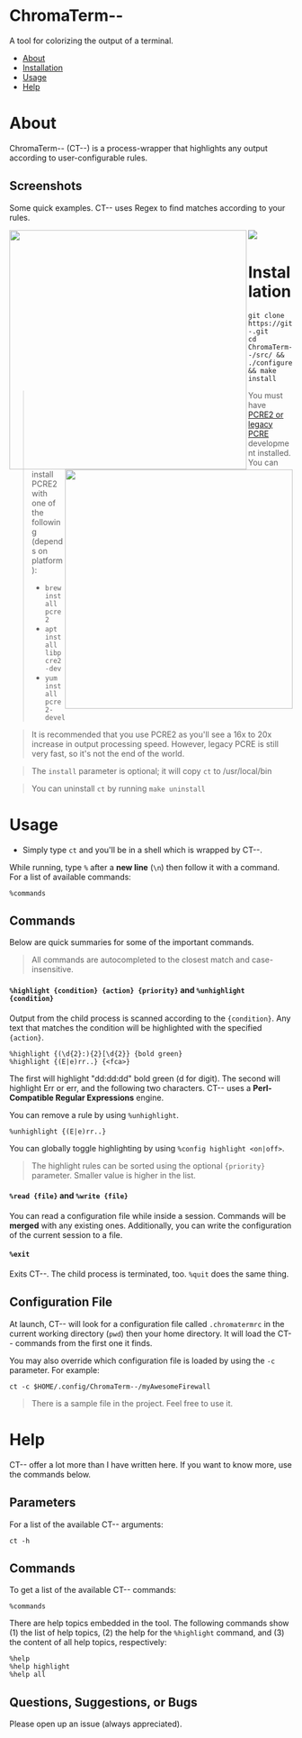 # ChromaTerm--
A tool for colorizing the output of a terminal.

- [About](#about)
- [Installation](#installation)
- [Usage](#usage)
- [Help](#help)


# About
ChromaTerm-- (CT--) is a process-wrapper that highlights any output according to user-configurable rules.

## Screenshots
Some quick examples. CT-- uses Regex to find matches according to your rules.

<p><img src="https://raw.githubusercontent.com/hSaria/ChromaTerm--/master/images/junos-show-interface-brief.png"/><img width=422px height=425px align=left src="https://raw.githubusercontent.com/hSaria/ChromaTerm--/master/images/junos-show-route.png"/><img width=405px height=425px align=right src="https://raw.githubusercontent.com/hSaria/ChromaTerm--/master/images/ios-show-interface.png"/>&nbsp;&nbsp;</p>

# Installation
```
git clone https://github.com/hSaria/ChromaTerm--.git
cd ChromaTerm--/src/ && ./configure && make install
```

> You must have [PCRE2 or legacy PCRE](https://pcre.org) development installed. You can install PCRE2 with one of the following (depends on platform):
> - `brew install pcre2`
> - `apt install libpcre2-dev`
> - `yum install pcre2-devel`

> It is recommended that you use PCRE2 as you'll see a 16x to 20x increase in output processing speed. However, legacy PCRE is still very fast, so it's not the end of the world.

> The `install` parameter is optional; it will copy `ct` to /usr/local/bin

> You can uninstall `ct` by running `make uninstall`


# Usage
- Simply type `ct` and you'll be in a shell which is wrapped by CT--.

While running, type `%` after a **new line** (`\n`) then follow it with a command. For a list of available commands:
```
%commands
```


## Commands
Below are quick summaries for some of the important commands.

> All commands are autocompleted to the closest match and case-insensitive.

#### `%highlight {condition} {action} {priority}` and `%unhighlight {condition}`
Output from the child process is scanned according to the `{condition}`. Any text that matches the condition will be highlighted with the specified `{action}`.
```
%highlight {(\d{2}:){2}[\d{2}} {bold green}
%highlight {(E|e)rr..} {<fca>}
```
The first will highlight "dd:dd:dd" bold green (d for digit). The second will highlight Err or err, and the following two characters. CT-- uses a **Perl-Compatible Regular Expressions** engine.

You can remove a rule by using `%unhighlight`.
```
%unhighlight {(E|e)rr..}
```

You can globally toggle highlighting by using `%config highlight <on|off>`.

> The highlight rules can be sorted using the optional `{priority}` parameter. Smaller value is higher in the list.

#### `%read {file}` and `%write {file}`
You can read a configuration file while inside a session. Commands will be **merged** with any existing ones. Additionally, you can write the configuration of the current session to a file.

#### `%exit`
Exits CT--. The child process is terminated, too. `%quit` does the same thing.

## Configuration File
At launch, CT-- will look for a configuration file called `.chromatermrc` in the current working directory (`pwd`) then your home directory. It will load the CT-- commands from the first one it finds.

You may also override which configuration file is loaded by using the `-c` parameter. For example:
```
ct -c $HOME/.config/ChromaTerm--/myAwesomeFirewall
```

> There is a sample file in the project. Feel free to use it.


# Help
CT-- offer a lot more than I have written here. If you want to know more, use the commands below.

## Parameters
For a list of the available CT-- arguments:
```
ct -h
```

## Commands
To get a list of the available CT-- commands:
```
%commands
```

There are help topics embedded in the tool. The following commands show (1) the list of help topics, (2) the help for the `%highlight` command, and (3) the content of all help topics, respectively:
```
%help
%help highlight
%help all
```

## Questions, Suggestions, or Bugs
Please open up an issue (always appreciated).
